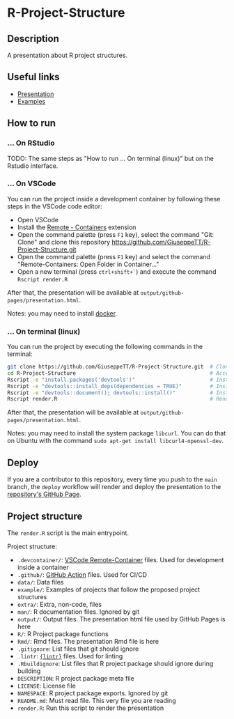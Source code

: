 # R-Project-Structure
## Description
A presentation about R project structures.

## Useful links
- [Presentation](giuseppett.github.io/r-project-structure/presentation.html)
- [Examples](https://github.com/GiuseppeTT/R-Project-Structure/tree/main/example)

## How to run
### ... On RStudio
TODO: The same steps as "How to run ... On terminal (linux)" but on the Rstudio interface.

### ... On VSCode
You can run the project inside a development container by following these steps in the VSCode code editor:
- Open VSCode
- Install the [Remote - Containers](https://marketplace.visualstudio.com/items?itemName=ms-vscode-remote.remote-containers) extension
- Open the command palette (press `F1` key), select the command "Git: Clone" and clone this repository https://github.com/GiuseppeTT/R-Project-Structure.git
- Open the command palette (press `F1` key) and select the command "Remote-Containers: Open Folder in Container..."
- Open a new terminal (press `` ctrl+shift+` ``) and execute the command `Rscript render.R`

After that, the presentation will be available at `output/github-pages/presentation.html`.

Notes: you may need to install [docker](https://www.docker.com/).

### ... On terminal (linux)
You can run the project by executing the following commands in the terminal:

```bash
git clone https://github.com/GiuseppeTT/R-Project-Structure.git  # Clone project
cd R-Project-Structure                                           # Access project directory
Rscript -e "install.packages('devtools')"                        # Install {devtools}
Rscript -e "devtools::install_deps(dependencies = TRUE)"         # Install R packages
Rscript -e "devtools::document(); devtools::install()"           # Install project package
Rscript render.R                                                 # Render presentation
```

After that, the presentation will be available at `output/github-pages/presentation.html`.

Notes: you may need to install the system package `libcurl`. You can do that on Ubuntu with the command `sudo apt-get install libcurl4-openssl-dev`.

## Deploy
If you are a contributor to this repository, every time you push to the `main` branch, the `deploy` workflow will render and deploy the presentation to the [repository's GitHub Page](giuseppett.github.io/r-project-structure/presentation.html).

## Project structure
The `render.R` script is the main entrypoint.

Project structure:
- `.devcontainer/`: [VSCode Remote-Container](https://code.visualstudio.com/docs/remote/containers) files. Used for development inside a container
- `.github/`: [GitHub Action](https://github.com/features/actions) files. Used for CI/CD
- `data/`: Data files
- `example/`: Examples of projects that follow the proposed project structures
- `extra/`: Extra, non-code, files
- `man/`: R documentation files. Ignored by git
- `output/`: Output files. The presentation html file used by GitHub Pages is here
- `R/`: R Project package functions
- `Rmd/`: Rmd files. The presentation Rmd file is here
- `.gitignore`: List files that git should ignore
- `.lintr`: [`{lintr}`](https://github.com/jimhester/lintr) files. Used for linting
- `.Rbuildignore`: List files that R project package should ignore during building
- `DESCRIPTION`: R project package meta file
- `LICENSE`: License file
- `NAMESPACE`: R project package exports. Ignored by git
- `README.md`: Must read file. This very file you are reading
- `render.R`: Run this script to render the presentation
